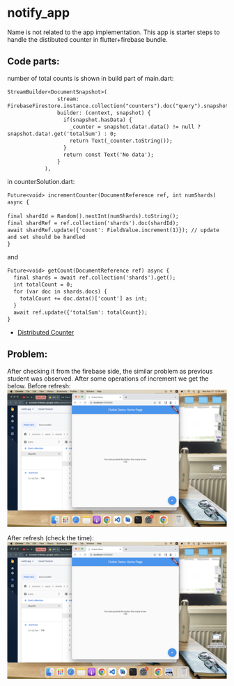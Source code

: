 # notify_app

Name is not related to the app implementation. This app is starter steps to handle the distibuted counter in flutter+firebase bundle.

## Code parts:

number of total counts is shown in build part of main.dart:
```
StreamBuilder<DocumentSnapshot>(
                stream: FirebaseFirestore.instance.collection("counters").doc("query").snapshots(),
                builder: (context, snapshot) {
                  if(snapshot.hasData) {
                    _counter = snapshot.data!.data() != null ? snapshot.data!.get('totalSum') : 0;
                    return Text(_counter.toString());
                  }
                  return const Text('No data');
                }
            ),
```
in counterSolution.dart:
```
Future<void> incrementCounter(DocumentReference ref, int numShards) async {

final shardId = Random().nextInt(numShards).toString();
final shardRef = ref.collection('shards').doc(shardId);
await shardRef.update({'count': FieldValue.increment(1)}); // update and set should be handled
}
```
and
```
Future<void> getCount(DocumentReference ref) async {
  final shards = await ref.collection('shards').get();
  int totalCount = 0;
  for (var doc in shards.docs) {
    totalCount += doc.data()['count'] as int;
  }
  await ref.update({'totalSum': totalCount});
}
```


- [Distributed Counter](https://firebase.flutter.dev/docs/firestore/usage#distributed-counters)

## Problem:

After checking it from the firebase side, the similar problem as previous student was observed.
After some operations of increment we get the below.
Before refresh:
![Before refresh](https://github.com/nurskek/AI-lab/blob/main/2022-11-18-notifyApp/notify_app/readmeImage/before.png)

After refresh (check the time):
![After refresh](https://github.com/nurskek/AI-lab/blob/main/2022-11-18-notifyApp/notify_app/readmeImage/after.png)
